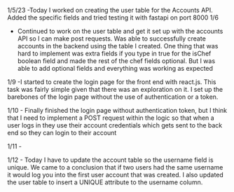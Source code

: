 1/5/23
-Today I worked on creating the user table for the Accounts API. Added the specific fields and tried testing it with fastapi on port 8000
1/6
- Continued to work on the user table and get it set up with the accounts API so I can make post requests. Was able to successfully create accounts in the backend using the table I created. One thing that was hard to implement was extra fields if you type in true for the isChef boolean field and made the rest of the chef fields optional. But I was able to add optional fields and everything was working as expected

1/9
-I started to create the login page for the front end with react.js. This task was fairly simple given that there was an exploration on it. I set up the barebones of the login page without the use of authentication or a token.

1/10 - Finally finished the login page without authentication token, but I think that I need to implement a POST request within the logic so that when a user logs in they use their account credentials which gets sent to the back end so they can login to their account

1/11 -

1/12 - Today I have to update the account table so the username field is unique. We came to a conclusion that if two users had the same username it would log you into the first user account that was created. I also updated the user table to insert a UNIQUE attribute to the username column.
